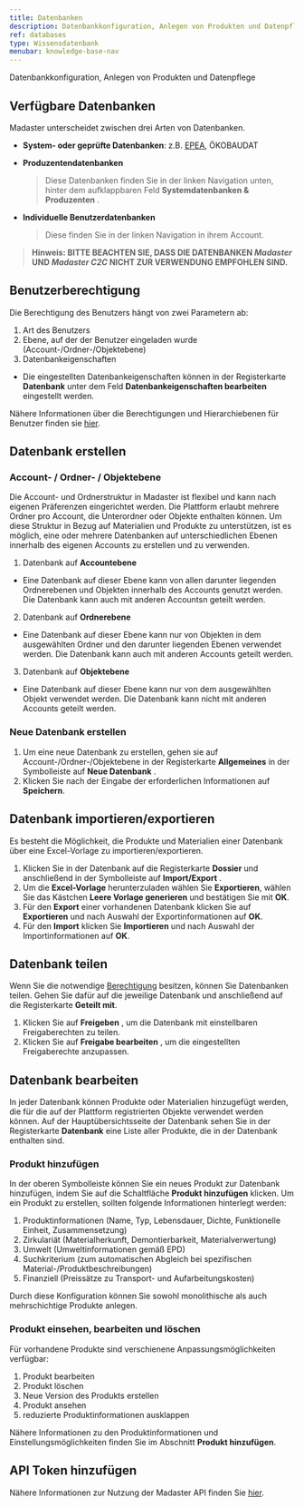 ```yaml
---
title: Datenbanken
description: Datenbankkonfiguration, Anlegen von Produkten und Datenpflege
ref: databases
type: Wissensdatenbank
menubar: knowledge-base-nav
---
```


Datenbankkonfiguration, Anlegen von Produkten und Datenpflege

## Verfügbare Datenbanken

Madaster unterscheidet zwischen drei Arten von Datenbanken.

* **System- oder geprüfte Datenbanken**: z.B.  <a href='../../../files/de/EPEA_Generic.xlsx' target='_blank'>EPEA</a>, ÖKOBAUDAT <iconify-icon inline icon='mdi-database-check-outline'/>
* **Produzentendatenbanken** <iconify-icon inline icon='mdi-database' />
  > Diese Datenbanken finden Sie in der linken Navigation <iconify-icon inline icon='mdi-menu' /> unten, hinter dem aufklappbaren Feld <iconify-icon inline icon='mdi-chevron-down' />  **Systemdatenbanken & Produzenten** <iconify-icon inline icon='mdi-database-cog-outline' />.

* **Individuelle Benutzerdatenbanken** <iconify-icon inline icon='mdi-database' />
  > Diese finden Sie in der linken Navigation <iconify-icon inline icon='mdi-menu' /> in ihrem Account.

> **Hinweis: BITTE BEACHTEN SIE, DASS DIE DATENBANKEN *Madaster* UND *Madaster C2C* NICHT ZUR VERWENDUNG EMPFOHLEN SIND.**

## Benutzerberechtigung

Die Berechtigung des Benutzers hängt von zwei Parametern ab:
1. Art des Benutzers
2. Ebene, auf der der Benutzer eingeladen wurde (Account-/Ordner-/Objektebene)
3. Datenbankeigenschaften
* Die eingestellten Datenbankeigenschaften können in der Registerkarte **Datenbank** unter dem Feld **Datenbankeigenschaften bearbeiten** <iconify-icon inline icon='mdi-pencil-outline'/> eingestellt werden.

Nähere Informationen über die Berechtigungen und Hierarchiebenen für Benutzer finden sie
<a href='/de/de/knowledge-base/users.html' target='_blank'>hier</a>.

## Datenbank erstellen

### Account- / Ordner- / Objektebene
Die Account- und Ordnerstruktur in Madaster ist flexibel und kann nach eigenen Präferenzen eingerichtet werden. Die Plattform erlaubt mehrere Ordner pro Account, die Unterordner oder Objekte enthalten können. Um diese Struktur in Bezug auf Materialien und Produkte zu unterstützen, ist es möglich, eine oder mehrere Datenbanken auf unterschiedlichen Ebenen innerhalb des eigenen Accounts zu erstellen und zu verwenden.

1. Datenbank auf **Accountebene** <iconify-icon inline icon='mdi-briefcase-variant'/>
  * Eine Datenbank auf dieser Ebene kann von allen darunter liegenden Ordnerebenen und Objekten innerhalb des Accounts genutzt werden. Die Datenbank kann auch mit anderen Accountsn geteilt werden.
2. Datenbank auf **Ordnerebene** <iconify-icon inline icon='mdi-folder-outline'/>
  * Eine Datenbank auf dieser Ebene kann nur von Objekten in dem ausgewählten Ordner und den darunter liegenden Ebenen verwendet werden. Die Datenbank kann auch mit anderen Accounts geteilt werden.
3. Datenbank auf **Objektebene** <iconify-icon inline icon='mdi-office-building'/> 
  * Eine Datenbank auf dieser Ebene kann nur von dem ausgewählten Objekt verwendet werden. Die Datenbank kann nicht mit anderen Accounts geteilt werden.

### Neue Datenbank erstellen
1. Um eine neue Datenbank zu erstellen, gehen sie auf Account-/Ordner-/Objektebene in der Registerkarte **Allgemeines** in der Symbolleiste auf **Neue Datenbank** <iconify-icon inline icon='mdi-database-plus-outline'/>.
2. Klicken Sie nach der Eingabe der erforderlichen Informationen auf **Speichern**.


## Datenbank importieren/exportieren
Es besteht die Möglichkeit, die Produkte und Materialien einer Datenbank über eine Excel-Vorlage zu importieren/exportieren.
1. Klicken Sie in der Datenbank auf die Registerkarte **Dossier** und anschließend in der Symbolleiste auf **Import/Export** <iconify-icon inline icon='mdi-swap-vertical'/>.
1. Um die **Excel-Vorlage** herunterzuladen wählen Sie **Exportieren**, wählen Sie das Kästchen **Leere Vorlage generieren** <iconify-icon inline icon='mdi-checkbox-marked'/> und bestätigen Sie mit **OK**.
1. Für den **Export** einer vorhandenen Datenbank klicken Sie auf **Exportieren** und nach Auswahl der Exportinformationen <iconify-icon inline icon='mdi-checkbox-marked'/> auf **OK**. 
1. Für den **Import** klicken Sie **Importieren** und nach Auswahl der Importinformationen <iconify-icon inline icon='mdi-checkbox-marked'/> auf **OK**.

## Datenbank teilen
 Wenn Sie die notwendige <a href='/de/de/knowledge-base/users.html' target='_blank'>Berechtigung</a> besitzen, können Sie Datenbanken teilen. Gehen Sie dafür auf die jeweilige Datenbank <iconify-icon inline icon='mdi-database' /> und anschließend auf die Registerkarte **Geteilt mit**.
 1. Klicken Sie auf **Freigeben** <iconify-icon inline icon='mdi-plus-circle-outline'/>, um die Datenbank mit einstellbaren Freigaberechten zu teilen.
 1. Klicken Sie auf **Freigabe bearbeiten** <iconify-icon inline icon='mdi-pencil-outline'/>, um die eingestellten Freigaberechte anzupassen. 
 
## Datenbank bearbeiten
In jeder Datenbank können Produkte oder Materialien hinzugefügt werden, die für die auf der Plattform registrierten Objekte verwendet werden können. Auf der Hauptübersichtsseite der Datenbank sehen Sie in der Registerkarte **Datenbank** eine Liste aller Produkte, die in der Datenbank enthalten sind.

### Produkt hinzufügen
In der oberen Symbolleiste können Sie ein neues Produkt zur Datenbank hinzufügen, indem Sie auf die Schaltfläche **Produkt hinzufügen** <iconify-icon inline icon='mdi-plus-circle-outline'/> klicken. Um ein Produkt zu erstellen, sollten folgende Informationen hinterlegt werden:
1. Produktinformationen (Name, Typ, Lebensdauer, Dichte, Funktionelle Einheit, Zusammensetzung)
1. Zirkulariät (Materialherkunft, Demontierbarkeit, Materialverwertung)
1. Umwelt (Umweltinformationen gemäß EPD)
1. Suchkriterium (zum automatischen Abgleich bei spezifischen Material-/Produktbeschreibungen)
1. Finanziell (Preissätze zu Transport- und Aufarbeitungskosten)

Durch diese Konfiguration können Sie sowohl monolithische als auch mehrschichtige Produkte anlegen.

### Produkt einsehen, bearbeiten und löschen
Für vorhandene Produkte sind verschienene Anpassungsmöglichkeiten verfügbar:
1. Produkt bearbeiten <iconify-icon inline icon='mdi-pencil-outline'/>
1. Produkt löschen <iconify-icon inline icon='mdi-delete-outline'/>
1. Neue Version des Produkts erstellen <iconify-icon inline icon='mdi-content-duplicate'/>
1. Produkt ansehen <iconify-icon inline icon='mdi-arrow-right-circle-outline'/>
1. reduzierte Produktinformationen ausklappen <iconify-icon inline icon='mdi-chevron-down'/>

Nähere Informationen zu den Produktinformationen und Einstellungsmöglichkeiten finden Sie im Abschnitt **Produkt hinzufügen**.

## API Token hinzufügen

Nähere Informationen zur Nutzung der Madaster API finden Sie <a href="/de/de/api/" target="_blank">hier</a>.